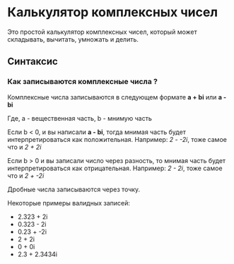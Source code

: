 # Калькулятор комплексных чисел
Это простой калькулятор комплексных чисел, который может складывать, вычитать, умножать и делить.
## Синтаксис
### Как записываются комплексные числа ?
Комплексные числа записываются в следующем формате **a + bi** или **a - bi**

Где, a - вещественная часть,
    b - мнимую часть

Если b < 0, и вы написали **a - bi**, тогда мнимая часть будет интерпретироваться как положительная.
Например: _2 - -2i_, тоже самое что и _2 + 2i_

Если b > 0 и вы записали число через разность, то мнимая часть будет интерпретироваться как отрицательная. 
Например: _2 - 2i_, тоже самое что и _2 + -2i_

Дробные числа записываются через точку.

Некоторые примеры валидных записей:
* 2.323 + 2i
* 0.323 - 2i
* 0.23 + -2i
* 2 + 2i
* 0 + 0i
* 2.3 + 2.3434i

